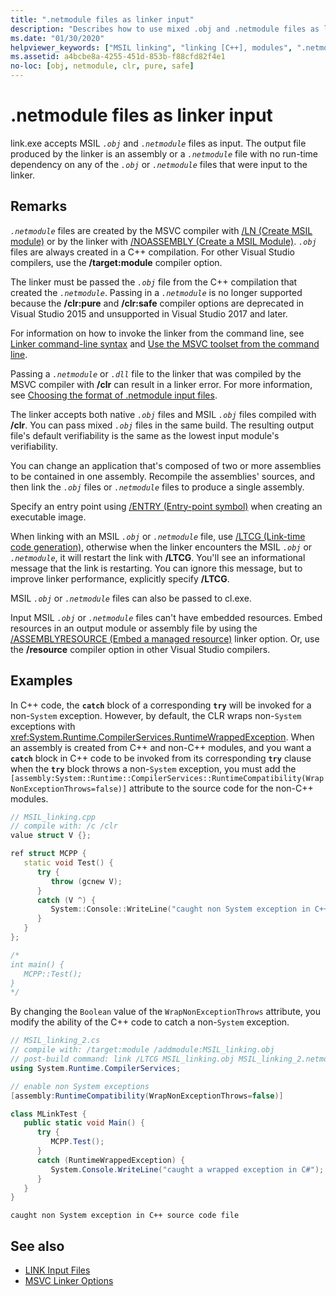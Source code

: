 ```yaml
---
title: ".netmodule files as linker input"
description: "Describes how to use mixed .obj and .netmodule files as linker input when creating .NET assemblies."
ms.date: "01/30/2020"
helpviewer_keywords: ["MSIL linking", "linking [C++], modules", ".netmodule files", "modules, Visual C++"]
ms.assetid: a4bcbe8a-4255-451d-853b-f88cfd82f4e1
no-loc: [obj, netmodule, clr, pure, safe]
---
```

# .netmodule files as linker input

link.exe accepts MSIL *`.obj`* and *`.netmodule`* files as input. The output file produced by the linker is an assembly or a *`.netmodule`* file with no run-time dependency on any of the *`.obj`* or *`.netmodule`* files that were input to the linker.

## Remarks

*`.netmodule`* files are created by the MSVC compiler with [/LN (Create MSIL module)](ln-create-msil-module.md) or by the linker with [/NOASSEMBLY (Create a MSIL Module)](noassembly-create-a-msil-module.md). *`.obj`* files are always created in a C++ compilation. For other Visual Studio compilers, use the **/target:module** compiler option.

The linker must be passed the *`.obj`* file from the C++ compilation that created the *`.netmodule`*. Passing in a *`.netmodule`* is no longer supported because the **/clr:pure** and **/clr:safe** compiler options are deprecated in Visual Studio 2015 and unsupported in Visual Studio 2017 and later.

For information on how to invoke the linker from the command line, see [Linker command-line syntax](linking.md) and [Use the MSVC toolset from the command line](../building-on-the-command-line.md).

Passing a *`.netmodule`* or *`.dll`* file to the linker that was compiled by the MSVC compiler with **/clr** can result in a linker error. For more information, see [Choosing the format of .netmodule input files](choosing-the-format-of-netmodule-input-files.md).

The linker accepts both native *`.obj`* files and MSIL *`.obj`* files compiled with **/clr**. You can pass mixed *`.obj`* files in the same build. The resulting output file's default verifiability is the same as the lowest input module's verifiability.

You can change an application that's composed of two or more assemblies to be contained in one assembly. Recompile the assemblies' sources, and then link the *`.obj`* files or *`.netmodule`* files to produce a single assembly.

Specify an entry point using [/ENTRY (Entry-point symbol)](entry-entry-point-symbol.md) when creating an executable image.

When linking with an MSIL *`.obj`* or *`.netmodule`* file, use [/LTCG (Link-time code generation)](ltcg-link-time-code-generation.md), otherwise when the linker encounters the MSIL *`.obj`* or *`.netmodule`*, it will restart the link with **/LTCG**. You'll see an informational message that the link is restarting. You can ignore this message, but to improve linker performance, explicitly specify **/LTCG**.

MSIL *`.obj`* or *`.netmodule`* files can also be passed to cl.exe.

Input MSIL *`.obj`* or *`.netmodule`* files can't have embedded resources. Embed resources in an output module or assembly file by using the [/ASSEMBLYRESOURCE (Embed a managed resource)](assemblyresource-embed-a-managed-resource.md) linker option. Or, use the **/resource** compiler option in other Visual Studio compilers.

## Examples

In C++ code, the **`catch`** block of a corresponding **`try`** will be invoked for a non-`System` exception. However, by default, the CLR wraps non-`System` exceptions with <xref:System.Runtime.CompilerServices.RuntimeWrappedException>. When an assembly is created from C++ and non-C++ modules, and you want a **`catch`** block in C++ code to be invoked from its corresponding **`try`** clause when the **`try`** block throws a non-`System` exception, you must add the `[assembly:System::Runtime::CompilerServices::RuntimeCompatibility(WrapNonExceptionThrows=false)]` attribute to the source code for the non-C++ modules.

```cpp
// MSIL_linking.cpp
// compile with: /c /clr
value struct V {};

ref struct MCPP {
   static void Test() {
      try {
         throw (gcnew V);
      }
      catch (V ^) {
         System::Console::WriteLine("caught non System exception in C++ source code file");
      }
   }
};

/*
int main() {
   MCPP::Test();
}
*/
```

By changing the `Boolean` value of the `WrapNonExceptionThrows` attribute, you modify the ability of the C++ code to catch a non-`System` exception.

```csharp
// MSIL_linking_2.cs
// compile with: /target:module /addmodule:MSIL_linking.obj
// post-build command: link /LTCG MSIL_linking.obj MSIL_linking_2.netmodule /entry:MLinkTest.Main /out:MSIL_linking_2.exe /subsystem:console
using System.Runtime.CompilerServices;

// enable non System exceptions
[assembly:RuntimeCompatibility(WrapNonExceptionThrows=false)]

class MLinkTest {
   public static void Main() {
      try {
         MCPP.Test();
      }
      catch (RuntimeWrappedException) {
         System.Console.WriteLine("caught a wrapped exception in C#");
      }
   }
}
```

```Output
caught non System exception in C++ source code file
```

## See also

- [LINK Input Files](link-input-files.md)
- [MSVC Linker Options](linker-options.md)
